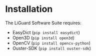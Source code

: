 # Installation
The LiGuard Software Suite requires:
- EasyDict (`pip install easydict`)
- Open3D (`pip install open3d`)
- OpenCV (`pip install opencv-python`)
- Ouster-SDK (`pip install ouster-sdk`)
